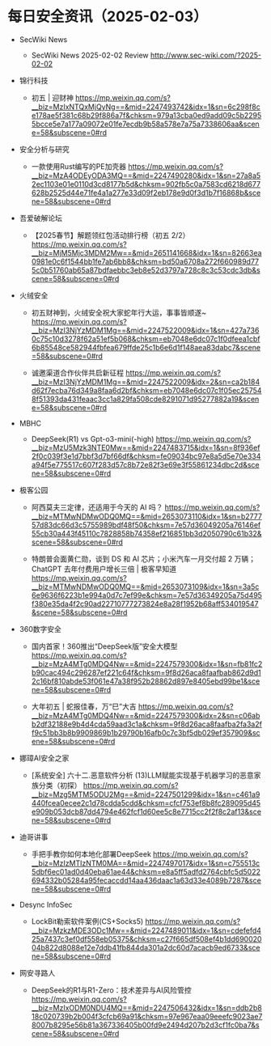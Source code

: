 # 每日安全资讯（2025-02-03）

- SecWiki News
  - SecWiki News 2025-02-02 Review
http://www.sec-wiki.com/?2025-02-02

- 锦行科技
  - 初五 | 迎财神
https://mp.weixin.qq.com/s?__biz=MzIxNTQxMjQyNg==&mid=2247493742&idx=1&sn=6c298f8ce178ae5f381c68b29f886a7f&chksm=979a13cba0ed9add09c5b22955bcce5e7a177a09072e01fe7ecdb9b58a578e7a75a7338606aa&scene=58&subscene=0#rd

- 安全分析与研究
  - 一款使用Rust编写的PE加壳器
https://mp.weixin.qq.com/s?__biz=MzA4ODEyODA3MQ==&mid=2247490280&idx=1&sn=27a8a52ec1103e01e0110d3cd8177b5d&chksm=902fb5c0a7583cd6218d677628b2525d44e71fe4a1a277e33d09f2eb178e9d0f3d1b7f16868b&scene=58&subscene=0#rd

- 吾爱破解论坛
  - 【2025春节】解题领红包活动排行榜（初五 2/2）
https://mp.weixin.qq.com/s?__biz=MjM5Mjc3MDM2Mw==&mid=2651141668&idx=1&sn=82663ea0981e0c6f1544bb1fe7ab6bb8&chksm=bd50a6708a272f660989d775c0b51760ab65a87bdfaebbc3eb8e52d3797a728c8c3c53cdc3db&scene=58&subscene=0#rd

- 火绒安全
  - 初五财神到，火绒安全祝大家蛇年行大运，事事皆顺遂~
https://mp.weixin.qq.com/s?__biz=MzI3NjYzMDM1Mg==&mid=2247522009&idx=1&sn=427a7360c75c10d3278f62a51ef5b068&chksm=eb7048e6dc07c1f0dfeea1cbf6b85548ce582944fbfea679ffde25c1b6e6d1f148aea83dabc7&scene=58&subscene=0#rd

  - 诚邀渠道合作伙伴共启新征程
https://mp.weixin.qq.com/s?__biz=MzI3NjYzMDM1Mg==&mid=2247522009&idx=2&sn=ca2b184d62f7ecba76d349a8faa6d2bf&chksm=eb7048e6dc07c1f05ec257548f51393da431feaac3cc1a829fa508cde8291071d95277882a19&scene=58&subscene=0#rd

- MBHC
  - DeepSeek(R1) vs Gpt-o3-mini(-high)
https://mp.weixin.qq.com/s?__biz=MzU5Mzk3NTE0Mw==&mid=2247483715&idx=1&sn=8f936ef2f0c039f3e1d7bbf3d7bf66df&chksm=fe09034bc97e8a5d5e70e334a94f5e775517c607f283d57c8b72e82f3e69e3f55861234dbc2d&scene=58&subscene=0#rd

- 极客公园
  - 阿西莫夫三定律，还适用于今天的 AI 吗？
https://mp.weixin.qq.com/s?__biz=MTMwNDMwODQ0MQ==&mid=2653073110&idx=1&sn=b277757d83dc66d3c5755989bdf48f50&chksm=7e57d36049205a76146ef55cb30a443f45110c7828858b74358ef216851bb3d2050790c61b32&scene=58&subscene=0#rd

  - 特朗普会面黄仁勋，谈到 DS 和 AI 芯片；小米汽车一月交付超 2 万辆；ChatGPT 去年付费用户增长三倍 | 极客早知道
https://mp.weixin.qq.com/s?__biz=MTMwNDMwODQ0MQ==&mid=2653073109&idx=1&sn=3a5c6e9636f6223b1e994a0d7c7ef99e&chksm=7e57d36349205a75d495f380e35da4f2c90ad22710777273824e8a28f1952b68aff534019547&scene=58&subscene=0#rd

- 360数字安全
  - 国内首家！360推出“DeepSeek版”安全大模型
https://mp.weixin.qq.com/s?__biz=MzA4MTg0MDQ4Nw==&mid=2247579300&idx=1&sn=fb81fc2b90cac494c296287ef221c64f&chksm=9f8d26aca8faafbab862d9d12c16bf810abde53f061e47a38f952b28862d897e8405ebd99be1&scene=58&subscene=0#rd

  - 大年初五 | 蛇报佳春，万“巳”大吉
https://mp.weixin.qq.com/s?__biz=MzA4MTg0MDQ4Nw==&mid=2247579300&idx=2&sn=c06abb2df32188e9b4d4cda59aad3c1a&chksm=9f8d26aca8faafba2fa3a2ff9c51bb3b8b9909869b1b29790b16afb0c7c3bf5db029ef357909&scene=58&subscene=0#rd

- 娜璋AI安全之家
  - [系统安全] 六十二.恶意软件分析 (13)LLM赋能实现基于机器学习的恶意家族分类（初探）
https://mp.weixin.qq.com/s?__biz=Mzg5MTM5ODU2Mg==&mid=2247501299&idx=1&sn=c461a9440fcea0ecee2c1d78cdda5cdd&chksm=cfcf753ef8b8fc289095d45e909b053dcb87dd4794e462fcf1d60ee5c8e7715cc2f2f8c2af13&scene=58&subscene=0#rd

- 迪哥讲事
  - 手把手教你如何本地化部署DeepSeek
https://mp.weixin.qq.com/s?__biz=MzIzMTIzNTM0MA==&mid=2247497017&idx=1&sn=c755513c5dbf6ec01ad0d40eba61ae44&chksm=e8a5ff5adfd2764cbfc5d5022694332b05284a95fecaccdd14aa436daac1a63d33e4089b7287&scene=58&subscene=0#rd

- Desync InfoSec
  - LockBit勒索软件案例(CS+Socks5)
https://mp.weixin.qq.com/s?__biz=MzkzMDE3ODc1Mw==&mid=2247489011&idx=1&sn=cdefefd425a7437c3ef0df558eb05375&chksm=c27f665df508ef4b1dd69002004b822d8088e12e7ddb41fb844da301a2dc60d7acacb9ed6733&scene=58&subscene=0#rd

- 网安寻路人
  - DeepSeek的R1与R1-Zero：技术差异与AI风险管控
https://mp.weixin.qq.com/s?__biz=MzIxODM0NDU4MQ==&mid=2247506432&idx=1&sn=ddb2b818c020739b2b004f3cfcb69a91&chksm=97e967eaa09eeefc9023ae78007b8295e56b81a367336405b00fd9e2494d207b2d3cf1fc0ba7&scene=58&subscene=0#rd

